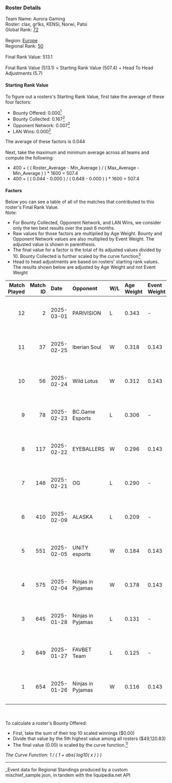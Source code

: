 ### Roster Details<br />
Team Name: Aurora Gaming<br />
Roster: clax, gr1ks, KENSi, Norwi, Patsi<br />
Global Rank: [72](../../standings_global_2025_07_07.md)<br />
<br />
Region: [Europe]( ../../standings_europe_2025_07_07.md)<br />
Regional Rank: [50]( ../../standings_europe_2025_07_07.md)<br />
<br />
Final Rank Value:  513.1<br />
<br />
Final Rank Value (513.1) = Starting Rank Value (507.4) + Head To Head Adjustments (5.7)<br />

#### Starting Rank Value<br />
To figure out a rosters's Starting Rank Value, first take the average of these four factors:<br />
- Bounty Offered: 0.000[<sup>1</sup>](#table2)
- Bounty Collected: 0.167[<sup>2</sup>](#table1)
- Opponent Network: 0.007[<sup>2</sup>](#table1)
- LAN Wins: 0.000[<sup>2</sup>](#table1)

The average of these factors is 0.044<br />
<br />
Next, take the maximum and minimum average across all teams and compute the following:<br />
- 400 + ( ( Roster_Average - Min_Average ) / ( Max_Average - Min_Average ) ) * 1600 = 507.4
- 400 + ( ( 0.044 - 0.000 ) / ( 0.648 - 0.000 ) ) * 1600 = 507.4


#### Factors<br />
Below you can see a table of all of the matches that contributed to this roster's Final Rank Value.<br />
Note:<br />

- For Bounty Collected, Opponent Network, and LAN Wins, we consider only the ten best results over the past 6 months.
- Raw values for those factors are multiplied by Age Weight. Bounty and Opponent Network values are also multiplied by Event Weight. The adjusted value is shown in parenthesis.
- The final value for a factor is the total of its adjusted values divided by 10. Bounty Collected is further scaled by the curve function[<sup>3</sup>](#curveFunction)
- Head to head adjustments are based on rosters' starting rank values. The results shown below are adjusted by Age Weight and not Event Weight
<span id="table1"></span><br />


| Match Played | Match ID | Date       | Opponent          | W/L | Age Weight | Event Weight | Bounty Collected | Opponent Network | LAN Wins  | H2H Adj. | Roster                           |
| -: | -: | :- | :- | :- | :- | :- | :- | :- | :- | -: | :- |
|           12 |        2 | 2025-03-01 | PARIVISION        | L   | 0.343      | -            | -                | -                | -         |    -3.81 | clax, gr1ks, KENSi, Norwi, Patsi |
|           11 |       37 | 2025-02-25 | Iberian Soul      | W   | 0.318      | 0.143        | 0.000 (0.000)    | 0.654 (0.030)    | 0 (0.000) |     3.93 | clax, gr1ks, KENSi, Norwi, Patsi |
|           10 |       56 | 2025-02-24 | Wild Lotus        | W   | 0.312      | 0.143        | 0.000 (0.000)    | 0.221 (0.010)    | 0 (0.000) |     3.55 | clax, gr1ks, KENSi, Norwi, Patsi |
|            9 |       78 | 2025-02-23 | BC.Game Esports   | L   | 0.306      | -            | -                | -                | -         |    -0.84 | clax, gr1ks, KENSi, Norwi, Patsi |
|            8 |      117 | 2025-02-22 | EYEBALLERS        | W   | 0.296      | 0.143        | 0.002 (0.000)    | 0.007 (0.000)    | 0 (0.000) |     6.67 | clax, gr1ks, KENSi, Norwi, Patsi |
|            7 |      146 | 2025-02-21 | OG                | L   | 0.290      | -            | -                | -                | -         |    -3.70 | clax, gr1ks, KENSi, Norwi, Patsi |
|            6 |      410 | 2025-02-09 | ALASKA            | L   | 0.209      | -            | -                | -                | -         |    -0.38 | clax, gr1ks, KENSi, Norwi, Patsi |
|            5 |      551 | 2025-02-05 | UNiTY esports     | W   | 0.184      | 0.143        | 0.000 (0.000)    | 0.070 (0.002)    | 0 (0.000) |     2.08 | clax, gr1ks, KENSi, Norwi, Patsi |
|            4 |      575 | 2025-02-04 | Ninjas in Pyjamas | W   | 0.178      | 0.143        | 0.000 (0.000)    | 0.688 (0.018)    | 0 (0.000) |     2.06 | clax, gr1ks, KENSi, Norwi, Patsi |
|            3 |      645 | 2025-01-28 | Ninjas in Pyjamas | L   | 0.131      | -            | -                | -                | -         |    -2.63 | clax, gr1ks, KENSi, Norwi, Patsi |
|            2 |      649 | 2025-01-27 | FAVBET Team       | L   | 0.125      | -            | -                | -                | -         |    -2.51 | clax, gr1ks, KENSi, Norwi, Patsi |
|            1 |      654 | 2025-01-26 | Ninjas in Pyjamas | W   | 0.116      | 0.143        | 0.000 (0.000)    | 0.688 (0.011)    | 0 (0.000) |     1.32 | clax, gr1ks, KENSi, Norwi, Patsi |

<br />
<span id="table2"></span><br />
To calculate a roster's Bounty Offered:<br />

- First, take the sum of their top 10 scaled winnings ($0.00)
- Divide that value by the 5th highest value among all rosters ($49,120.83)
- The final value (0.00) is scaled by the curve function.[<sup>3</sup>](#curveFunction)

<span id="curveFunction"></span>_The Curve Function: 1 / ( 1 + abs( log10( x ) ) )_<br />

---
_Event data for Regional Standings produced by a custom mischief_sample.json, in tandem with the liquipedia.net API<br />
